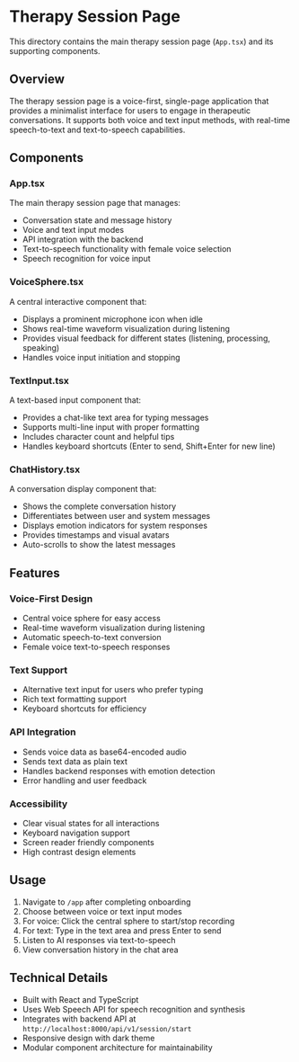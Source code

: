 # Therapy Session Page

This directory contains the main therapy session page (`App.tsx`) and its supporting components.

## Overview

The therapy session page is a voice-first, single-page application that provides a minimalist interface for users to engage in therapeutic conversations. It supports both voice and text input methods, with real-time speech-to-text and text-to-speech capabilities.

## Components

### App.tsx
The main therapy session page that manages:
- Conversation state and message history
- Voice and text input modes
- API integration with the backend
- Text-to-speech functionality with female voice selection
- Speech recognition for voice input

### VoiceSphere.tsx
A central interactive component that:
- Displays a prominent microphone icon when idle
- Shows real-time waveform visualization during listening
- Provides visual feedback for different states (listening, processing, speaking)
- Handles voice input initiation and stopping

### TextInput.tsx
A text-based input component that:
- Provides a chat-like text area for typing messages
- Supports multi-line input with proper formatting
- Includes character count and helpful tips
- Handles keyboard shortcuts (Enter to send, Shift+Enter for new line)

### ChatHistory.tsx
A conversation display component that:
- Shows the complete conversation history
- Differentiates between user and system messages
- Displays emotion indicators for system responses
- Provides timestamps and visual avatars
- Auto-scrolls to show the latest messages

## Features

### Voice-First Design
- Central voice sphere for easy access
- Real-time waveform visualization during listening
- Automatic speech-to-text conversion
- Female voice text-to-speech responses

### Text Support
- Alternative text input for users who prefer typing
- Rich text formatting support
- Keyboard shortcuts for efficiency

### API Integration
- Sends voice data as base64-encoded audio
- Sends text data as plain text
- Handles backend responses with emotion detection
- Error handling and user feedback

### Accessibility
- Clear visual states for all interactions
- Keyboard navigation support
- Screen reader friendly components
- High contrast design elements

## Usage

1. Navigate to `/app` after completing onboarding
2. Choose between voice or text input modes
3. For voice: Click the central sphere to start/stop recording
4. For text: Type in the text area and press Enter to send
5. Listen to AI responses via text-to-speech
6. View conversation history in the chat area

## Technical Details

- Built with React and TypeScript
- Uses Web Speech API for speech recognition and synthesis
- Integrates with backend API at `http://localhost:8000/api/v1/session/start`
- Responsive design with dark theme
- Modular component architecture for maintainability
